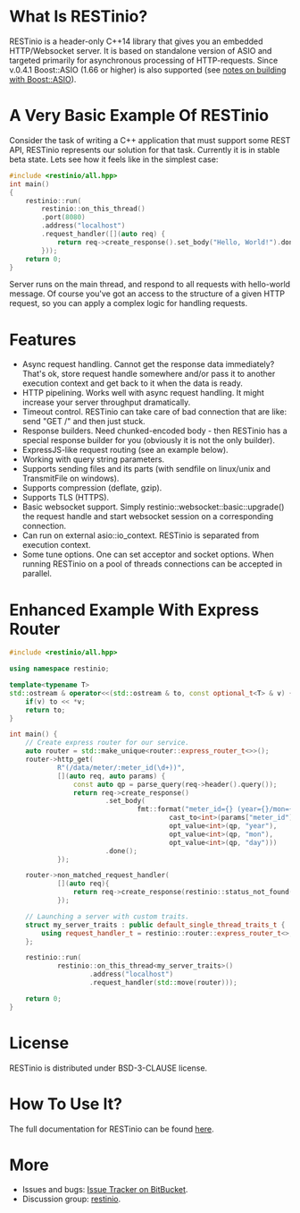 # What Is RESTinio?

RESTinio is a header-only C++14 library that gives you an embedded
HTTP/Websocket server. It is based on standalone version of ASIO
and targeted primarily for asynchronous processing of HTTP-requests.
Since v.0.4.1 Boost::ASIO (1.66 or higher) is also supported
(see [notes on building with Boost::ASIO](https://stiffstream.com/en/docs/restinio/0.4/obtaining.html#building-with-boost)).

# A Very Basic Example Of RESTinio

Consider the task of writing a C++ application that must support some REST API,
RESTinio represents our solution for that task. Currently it is in stable beta state.
Lets see how it feels like in the simplest case:

```C++
#include <restinio/all.hpp>
int main()
{
    restinio::run(
        restinio::on_this_thread()
        .port(8080)
        .address("localhost")
        .request_handler([](auto req) {
            return req->create_response().set_body("Hello, World!").done();
        }));
    return 0;
}
```

Server runs on the main thread, and respond to all requests with hello-world
message. Of course you've got an access to the structure of a given HTTP request,
so you can apply a complex logic for handling requests.

# Features

* Async request handling. Cannot get the response data immediately? That's ok,
  store request handle somewhere and/or pass it to another execution context
  and get back to it when the data is ready.
* HTTP pipelining. Works well with async request handling.
  It might increase your server throughput dramatically.
* Timeout control. RESTinio can take care of bad connection that are like: send
  "GET /" and then just stuck.
* Response builders. Need chunked-encoded body - then RESTinio has a special
  response builder for you (obviously it is not the only builder).
* ExpressJS-like request routing (see an example below).
* Working with query string parameters.
* Supports sending files and its parts (with sendfile on linux/unix and TransmitFile on windows).
* Supports compression (deflate, gzip).
* Supports TLS (HTTPS).
* Basic websocket support. Simply restinio::websocket::basic::upgrade() the
  request handle and start websocket session on a corresponding connection.
* Can run on external asio::io_context. RESTinio is separated from execution
  context.
* Some tune options. One can set acceptor and socket options. When running
  RESTinio on a pool of threads connections can be accepted in parallel.

# Enhanced Example With Express Router

```C++
#include <restinio/all.hpp>

using namespace restinio;

template<typename T>
std::ostream & operator<<(std::ostream & to, const optional_t<T> & v) {
    if(v) to << *v;
    return to;
}

int main() {
    // Create express router for our service.
    auto router = std::make_unique<router::express_router_t<>>();
    router->http_get(
            R"(/data/meter/:meter_id(\d+))",
            [](auto req, auto params) {
                const auto qp = parse_query(req->header().query());
                return req->create_response()
                        .set_body(
                                fmt::format("meter_id={} (year={}/mon={}/day={})",
                                        cast_to<int>(params["meter_id"]),
                                        opt_value<int>(qp, "year"),
                                        opt_value<int>(qp, "mon"),
                                        opt_value<int>(qp, "day")))
                        .done();
            });

    router->non_matched_request_handler(
            [](auto req){
                return req->create_response(restinio::status_not_found()).connection_close().done();
            });

    // Launching a server with custom traits.
    struct my_server_traits : public default_single_thread_traits_t {
        using request_handler_t = restinio::router::express_router_t<>;
    };

    restinio::run(
            restinio::on_this_thread<my_server_traits>()
                    .address("localhost")
                    .request_handler(std::move(router)));

    return 0;
}
```

# License

RESTinio is distributed under BSD-3-CLAUSE license.

# How To Use It?

The full documentation for RESTinio can be found [here](https://stiffstream.com/en/docs/restinio/0.5).

# More

* Issues and bugs:
[Issue Tracker on BitBucket](https://bitbucket.org/sobjectizerteam/restinio/issues).
* Discussion group: [restinio](https://groups.google.com/forum/#!forum/restinio).

